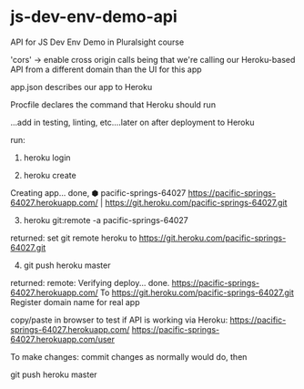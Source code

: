 # js-dev-env-demo-api
API for JS Dev Env Demo in Pluralsight course

'cors' -> enable cross origin calls being that we're calling our Heroku-based API from a different domain than the UI for this app


app.json describes our app to Heroku

Procfile declares the command that Heroku should run

...add in testing, linting, etc....later on after deployment to Heroku

run:

1) heroku login

2) heroku create

Creating app... done, ⬢ pacific-springs-64027
https://pacific-springs-64027.herokuapp.com/ | https://git.heroku.com/pacific-springs-64027.git

3) heroku git:remote -a pacific-springs-64027

returned: set git remote heroku to https://git.heroku.com/pacific-springs-64027.git


4) git push heroku master

returned: remote: Verifying deploy... done.
 https://pacific-springs-64027.herokuapp.com/
To https://git.heroku.com/pacific-springs-64027.git
Register domain name for real app

copy/paste in browser to test if API is working via Heroku:
 https://pacific-springs-64027.herokuapp.com/
 https://pacific-springs-64027.herokuapp.com/user

To make changes:
commit changes as normally would do, then

git push heroku master
